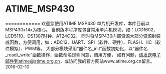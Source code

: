 # ATIME_MSP430
============
欢迎您使用ATIME MSP430 单片机开发库，本库目前以MSP430x14x为核心。
当前版本程序库包含常用单片机模块，如：LCD1602、LCD5110、DS1307时钟、AT24C32，
同时将MSP430内部资源大部分资源封装成函数，方便调用，如：ADC12、UART、SPI（软件、硬件）、FLASH、IIC（软件模拟）、PWM等。
大部分模块采用“器件名_init”函数初始化，以“器件名_read/_write”函数操作，函数命名规则同意，调用方便，
如有问题，请发送电子邮件到atime@atime.org.cn，或访问我的官方网站www.atime.org.cn留言。
2016-02-10
